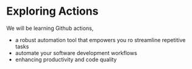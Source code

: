 # Exploring Actions
We will be learning Github actions,
- a robust automation tool that empowers you ro streamline repetitive tasks
- automate your software development workflows
- enhancing productivity and code quality